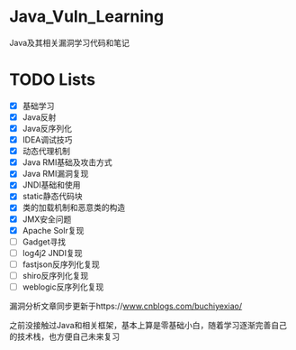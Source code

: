 # Java_Vuln_Learning
Java及其相关漏洞学习代码和笔记
# TODO Lists

- [x] 基础学习
- [x] Java反射
- [x] Java反序列化
- [x] IDEA调试技巧
- [x] 动态代理机制
- [x] Java RMI基础及攻击方式
- [x] Java RMI漏洞复现
- [x] JNDI基础和使用
- [x] static静态代码块
- [x] 类的加载机制和恶意类的构造
- [x] JMX安全问题
- [x] Apache Solr复现
- [ ] Gadget寻找
- [ ] log4j2 JNDI复现
- [ ] fastjson反序列化复现
- [ ] shiro反序列化复现
- [ ] weblogic反序列化复现

漏洞分析文章同步更新于https://www.cnblogs.com/buchiyexiao/

之前没接触过Java和相关框架，基本上算是零基础小白，随着学习逐渐完善自己的技术栈，也方便自己未来复习
